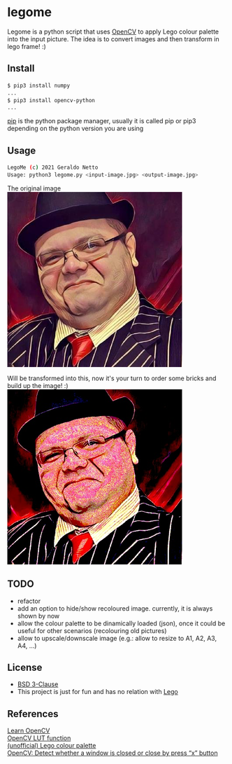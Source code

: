 # legome

Legome is a python script that uses [OpenCV](https://opencv.org/) to apply Lego colour palette into the input picture.
The idea is to convert images and then transform in lego frame! :)

## Install

```bash
$ pip3 install numpy
...
$ pip3 install opencv-python
...
```
[pip](https://pypi.org/project/pip/) is the python package manager, usually it is called pip or pip3 depending on the python version you are using

## Usage

```bash
LegoMe (c) 2021 Geraldo Netto
Usage: python3 legome.py <input-image.jpg> <output-image.jpg>
```

The original image  
![Original image](input.jpg)

Will be transformed into this, now it's your turn to order some bricks and build up the image! :)  
![Transformed image](output.jpg)

## TODO

* refactor
* add an option to hide/show recoloured image. currently, it is always shown by now
* allow the colour palette to be dinamically loaded (json), once it could be useful for other scenarios (recolouring old pictures)
* allow to upscale/downscale image (e.g.: allow to resize to A1, A2, A3, A4, ...)

## License

* [BSD 3-Clause](LICENSE)
* This project is just for fun and has no relation with [Lego](https://www.lego.com)

## References

[Learn OpenCV](https://github.com/spmallick/learnopencv/blob/master/Colormap/custom_colormap.py)  
[OpenCV LUT function](https://docs.opencv.org/2.4/modules/core/doc/operations_on_arrays.html#lut)  
[(unofficial) Lego colour palette](http://ryanhowerter.net/colors.php)  
[OpenCV: Detect whether a window is closed or close by press “x” button](https://medium.com/@mh_yip/opencv-detect-whether-a-window-is-closed-or-close-by-press-x-button-ee51616f7088)  
